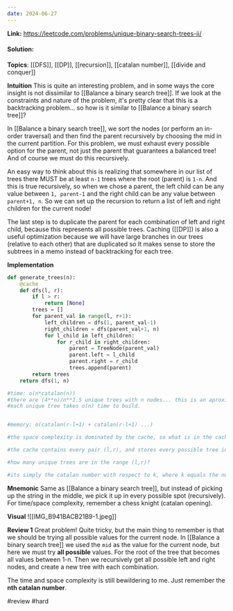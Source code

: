 ```yaml
---
date: 2024-06-27
---
```

**Link:** https://leetcode.com/problems/unique-binary-search-trees-ii/
#### Solution:

**Topics**: [[DFS]], [[DP]], [[recursion]], [[catalan number]], [[divide and conquer]]

**Intuition**
This is quite an interesting problem, and in some ways the core insight is not dissimilar to [[Balance a binary search tree]]. If we look at the constraints and nature of the problem, it's pretty clear that this is a backtracking problem... so how is it similar to [[Balance a binary search tree]]?

In [[Balance a binary search tree]], we sort the nodes (or perform an in-order traversal) and then find the parent recursively by choosing the mid in the current partition. For this problem, we must exhaust every possible option for the parent, not just the parent that guarantees a balanced tree! And of course we must do this recursively. 

An easy way to think about this is realizing that somewhere in our list of trees there MUST be at least `n-1` trees where the root (parent) is `1-n`. And this is true recursively, so when we chose a parent, the left child can be any value between `1, parent-1` and the right child can be any value between `parent+1, n`. So we can set up the recursion to return a list of left and right children for the current node!

The last step is to duplicate the parent for each combination of left and right child, because this represents all possible trees. Caching ([[DP]]) is also a useful optimization because we will have large branches in our trees (relative to each other) that are duplicated so It makes sense to store the subtrees in a memo instead of backtracking for each tree. 

**Implementation**
```python
def generate_trees(n):
	@cache
	def dfs(l, r):
		if l > r:
			return [None]
		trees = []
		for parent_val in range(l, r+1):
			left_children = dfs(1, parent_val-1)
			right_children = dfs(parent_val+1, n)
			for l_child in left_children:
				for r_child in right_children:
					parent = TreeNode(parent_val)
					parent.left = l_child
					parent.right = r_child
					trees.append(parent)
		return trees
	return dfs(1, n)

#time: o(n*catalan(n)) 
#there are (4**n)/n**1.5 unique trees with n nodes... this is an aproximation of the nth catalan number. 
#each unique tree takes o(n) time to build. 


#memory: o(catalan(r-l+1) + catalan(r-l+1) ...)

#the space complexity is dominated by the cache, so what is in the cache?

#the cache contains every pair (l,r), and stores every possible tree in that range

#how many unique trees are in the range (l,r)?

#its simply the catalan number with respect to k, where k equals the number of nodes in the range (l,r)...which is simply r-l+1. 
```

**Mnemonic**
Same as [[Balance a binary search tree]], but instead of picking up the string in the middle, we pick it up in every possible spot (recursively). For time/space complexity, remember a chess knight (catalan opening). 

**Visual** 
![[IMG_B941BACB21B9-1.jpeg]]

**Review 1**
Great problem! Quite tricky, but the main thing to remember is that we should be trying all possible values for the current node. In [[Balance a binary search tree]] we used the `mid` as the value for the current node, but here we must try **all possible** values. For the root of the tree that becomes all values between 1-n. Then we recursively get all possible left and right nodes, and create a new tree with each combination. 

The time and space complexity is still bewildering to me. Just remember the **nth catalan number**. 

#review 
#hard 

